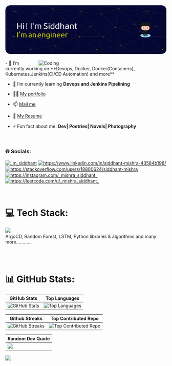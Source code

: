 <!--horizontal divider(gradiant)-->
<div align="center"><img src="https://raw.githubusercontent.com/mishrasiddhant001/mishrasiddhant001/main/image.png"></div>
<br>
<img align="right" alt="Coding" width="400" src="https://raw.githubusercontent.com/mishrasiddhant001/mishrasiddhant001/master/intro.gif">
- 🔭 I’m currently working on **Devops, Docker, Docker(Containers), Kubernetes,Jenkins(CI/CD Automation) and more**

- 🌱 I’m currently learning **Devops and Jenkins Pipelining**

- 👨‍💻 <a href="https://mishrasiddhant001.github.io/Siddhant-Portfolio/">My portfolio </a>

- 📫 <a href="mailto:mishrasiddhant1003@gmail.com">Mail me</a>

- 📄 <a href="https://flowcv.com/resume/k1ui39eoi4">My Resume </a>

- ⚡ Fun fact about me: **Dev| Poetries| Novels| Photography**
<br>
<h3 align="left">🌐 Socials:</h3>
<p align="left">
<a href="https://twitter.com/_m_siddhant" target="blank"><img align="center" src="https://raw.githubusercontent.com/rahuldkjain/github-profile-readme-generator/master/src/images/icons/Social/twitter.svg" alt="_m_siddhant" height="30" width="40" /></a>
<a href="https://linkedin.com/in/https://www.linkedin.com/in/siddhant-mishra-43584b198/" target="blank"><img align="center" src="https://raw.githubusercontent.com/rahuldkjain/github-profile-readme-generator/master/src/images/icons/Social/linked-in-alt.svg" alt="https://www.linkedin.com/in/siddhant-mishra-43584b198/" height="30" width="40" /></a>
<a href="https://stackoverflow.com/users/https://stackoverflow.com/users/18800624/siddhant-mishra" target="blank"><img align="center" src="https://raw.githubusercontent.com/rahuldkjain/github-profile-readme-generator/master/src/images/icons/Social/stack-overflow.svg" alt="https://stackoverflow.com/users/18800624/siddhant-mishra" height="30" width="40" /></a>
<a href="https://instagram.com/https://instagram.com/_mishra_siddhant_" target="blank"><img align="center" src="https://raw.githubusercontent.com/rahuldkjain/github-profile-readme-generator/master/src/images/icons/Social/instagram.svg" alt="https://instagram.com/_mishra_siddhant_" height="30" width="40" /></a>
<a href="https://www.leetcode.com/https://leetcode.com/u/_mishra_siddhant_" target="blank"><img align="center" src="https://raw.githubusercontent.com/rahuldkjain/github-profile-readme-generator/master/src/images/icons/Social/leet-code.svg" alt="https://leetcode.com/u/_mishra_siddhant_" height="30" width="40" /></a>
</p>
<br>

# 💻 Tech Stack:
<p>
  <a href="https://skillicons.dev">
    <img src="https://skillicons.dev/icons?i=python,java,linux,docker,kubernetes,jenkins,git,opencv,javascript,npm,react,nodejs,html,css,c,mongodb,mysql,sqlite,postman,vscode,idea,pycharm,sublime,vercel,postman" />
  </a><br><b></b>ArgoCD, Random Forest, LSTM, Python libraries & algorithms</b> and many more............
</p>

<br>
<br>

# 📊 GitHub Stats:
| GitHub Stats | Top Languages | 
|--------------|---------------|
| ![GitHub Stats](https://github-readme-stats-sigma-five.vercel.app/api?username=mishrasiddhant001&theme=gruvbox&hide_border=false&include_all_commits=true&count_private=true) | ![Top Languages](https://github-readme-stats.vercel.app/api/top-langs/?username=mishrasiddhant001&theme=gruvbox&hide_border=false&include_all_commits=true&count_private=true&layout=compact) | 

| Github Streaks | Top Contributed Repo |
|----------------------|----------------------|
| ![GitHub Streaks](https://github-readme-streak-stats.herokuapp.com/?user=mishrasiddhant001&theme=gruvbox&hide_border=false) | ![Top Contributed Repo](https://github-contributor-stats.vercel.app/api?username=mishrasiddhant001&limit=5&theme=gruvbox&combine_all_yearly_contributions=true) |
 

| Random Dev Quote | 
|------------------|
| ![](https://quotes-github-readme.vercel.app/api?type=horizontal&theme=gruvbox) |


[![](https://visitcount.itsvg.in/api?id=mishrasiddhant001&icon=9&color=7)](https://visitcount.itsvg.in)

